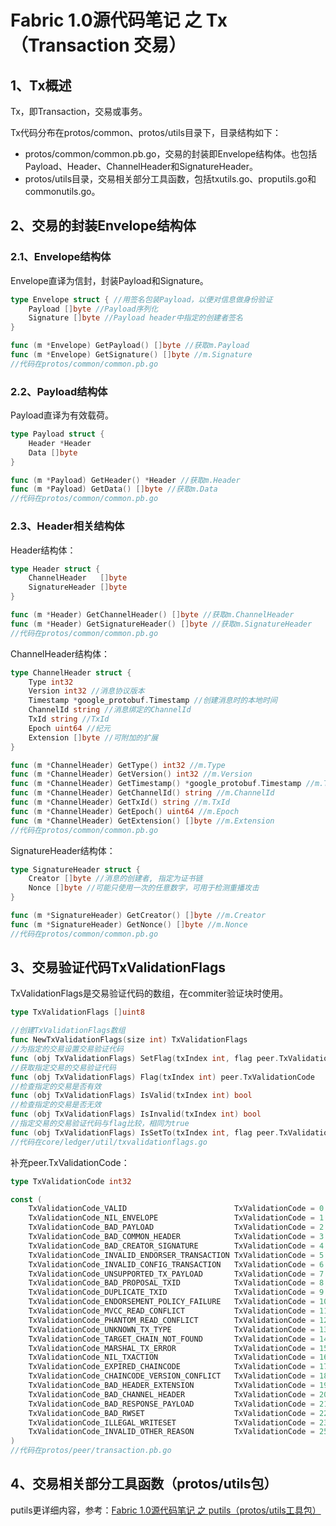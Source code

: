 # Fabric 1.0源代码笔记 之 Tx（Transaction 交易）

## 1、Tx概述

Tx，即Transaction，交易或事务。

Tx代码分布在protos/common、protos/utils目录下，目录结构如下：

* protos/common/common.pb.go，交易的封装即Envelope结构体。也包括Payload、Header、ChannelHeader和SignatureHeader。
* protos/utils目录，交易相关部分工具函数，包括txutils.go、proputils.go和commonutils.go。


## 2、交易的封装Envelope结构体

### 2.1、Envelope结构体

Envelope直译为信封，封装Payload和Signature。

```go
type Envelope struct { //用签名包装Payload，以便对信息做身份验证
	Payload []byte //Payload序列化
	Signature []byte //Payload header中指定的创建者签名
}

func (m *Envelope) GetPayload() []byte //获取m.Payload
func (m *Envelope) GetSignature() []byte //m.Signature
//代码在protos/common/common.pb.go
```

### 2.2、Payload结构体

Payload直译为有效载荷。

```go
type Payload struct {
	Header *Header
	Data []byte
}

func (m *Payload) GetHeader() *Header //获取m.Header
func (m *Payload) GetData() []byte //获取m.Data
//代码在protos/common/common.pb.go
```

### 2.3、Header相关结构体

Header结构体：

```go
type Header struct {
	ChannelHeader   []byte
	SignatureHeader []byte
}

func (m *Header) GetChannelHeader() []byte //获取m.ChannelHeader
func (m *Header) GetSignatureHeader() []byte //获取m.SignatureHeader
//代码在protos/common/common.pb.go
```

ChannelHeader结构体：

```go
type ChannelHeader struct {
	Type int32
	Version int32 //消息协议版本
	Timestamp *google_protobuf.Timestamp //创建消息时的本地时间
	ChannelId string //消息绑定的ChannelId
	TxId string //TxId
	Epoch uint64 //纪元
	Extension []byte //可附加的扩展
}

func (m *ChannelHeader) GetType() int32 //m.Type
func (m *ChannelHeader) GetVersion() int32 //m.Version
func (m *ChannelHeader) GetTimestamp() *google_protobuf.Timestamp //m.Timestamp
func (m *ChannelHeader) GetChannelId() string //m.ChannelId
func (m *ChannelHeader) GetTxId() string //m.TxId
func (m *ChannelHeader) GetEpoch() uint64 //m.Epoch
func (m *ChannelHeader) GetExtension() []byte //m.Extension
//代码在protos/common/common.pb.go
```

SignatureHeader结构体：

```go
type SignatureHeader struct {
	Creator []byte //消息的创建者, 指定为证书链
	Nonce []byte //可能只使用一次的任意数字，可用于检测重播攻击
}

func (m *SignatureHeader) GetCreator() []byte //m.Creator
func (m *SignatureHeader) GetNonce() []byte //m.Nonce
//代码在protos/common/common.pb.go
```

## 3、交易验证代码TxValidationFlags

TxValidationFlags是交易验证代码的数组，在commiter验证块时使用。

```go
type TxValidationFlags []uint8

//创建TxValidationFlags数组
func NewTxValidationFlags(size int) TxValidationFlags
//为指定的交易设置交易验证代码
func (obj TxValidationFlags) SetFlag(txIndex int, flag peer.TxValidationCode) 
//获取指定交易的交易验证代码
func (obj TxValidationFlags) Flag(txIndex int) peer.TxValidationCode 
//检查指定的交易是否有效
func (obj TxValidationFlags) IsValid(txIndex int) bool
//检查指定的交易是否无效
func (obj TxValidationFlags) IsInvalid(txIndex int) bool
//指定交易的交易验证代码与flag比较，相同为true
func (obj TxValidationFlags) IsSetTo(txIndex int, flag peer.TxValidationCode) bool
//代码在core/ledger/util/txvalidationflags.go
```

补充peer.TxValidationCode：

```go
type TxValidationCode int32

const (
	TxValidationCode_VALID                        TxValidationCode = 0
	TxValidationCode_NIL_ENVELOPE                 TxValidationCode = 1
	TxValidationCode_BAD_PAYLOAD                  TxValidationCode = 2
	TxValidationCode_BAD_COMMON_HEADER            TxValidationCode = 3
	TxValidationCode_BAD_CREATOR_SIGNATURE        TxValidationCode = 4
	TxValidationCode_INVALID_ENDORSER_TRANSACTION TxValidationCode = 5
	TxValidationCode_INVALID_CONFIG_TRANSACTION   TxValidationCode = 6
	TxValidationCode_UNSUPPORTED_TX_PAYLOAD       TxValidationCode = 7
	TxValidationCode_BAD_PROPOSAL_TXID            TxValidationCode = 8
	TxValidationCode_DUPLICATE_TXID               TxValidationCode = 9
	TxValidationCode_ENDORSEMENT_POLICY_FAILURE   TxValidationCode = 10
	TxValidationCode_MVCC_READ_CONFLICT           TxValidationCode = 11
	TxValidationCode_PHANTOM_READ_CONFLICT        TxValidationCode = 12
	TxValidationCode_UNKNOWN_TX_TYPE              TxValidationCode = 13
	TxValidationCode_TARGET_CHAIN_NOT_FOUND       TxValidationCode = 14
	TxValidationCode_MARSHAL_TX_ERROR             TxValidationCode = 15
	TxValidationCode_NIL_TXACTION                 TxValidationCode = 16
	TxValidationCode_EXPIRED_CHAINCODE            TxValidationCode = 17
	TxValidationCode_CHAINCODE_VERSION_CONFLICT   TxValidationCode = 18
	TxValidationCode_BAD_HEADER_EXTENSION         TxValidationCode = 19
	TxValidationCode_BAD_CHANNEL_HEADER           TxValidationCode = 20
	TxValidationCode_BAD_RESPONSE_PAYLOAD         TxValidationCode = 21
	TxValidationCode_BAD_RWSET                    TxValidationCode = 22
	TxValidationCode_ILLEGAL_WRITESET             TxValidationCode = 23
	TxValidationCode_INVALID_OTHER_REASON         TxValidationCode = 255
)
//代码在protos/peer/transaction.pb.go
```

## 4、交易相关部分工具函数（protos/utils包）

putils更详细内容，参考：[Fabric 1.0源代码笔记 之 putils（protos/utils工具包）](../putils/README.md)


